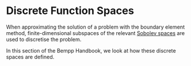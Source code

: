 Discrete Function Spaces
========================

When approximating the solution of a problem with the boundary element method, finite-dimensional
subspaces of the relevant [Sobolev spaces](sobolev_spaces.md) are used to discretise the problem.

In this section of the Bempp Handbook, we look at how these discrete spaces are defined.
